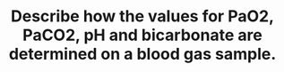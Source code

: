 ---
title: "Describe how the values for PaO2, PaCO2, pH and bicarbonate are determined on a blood gas sample."
entityType: SAQ
exam: PEX
college: CICM
year: 2022
sitting: B
question: 16
passRate: 36
EC_expectedDomains:
- "Details of how the Clark, Severinghaus, and Sanz electrode's function was expected."
EC_extraCredit:
- "Some knowledge about the types of electrodes and chemical reactions (e.g. reduction of O2 at the Platinum cathode in the Clark electrode) occurring in these devices was expected."
EC_errorsCommon:
- "Most answers simply lacked enough information."
- "Many candidates confused the pH and PaCO2 electrodes and confused the Clark (Polarographic) electrode with a Fuel Cell."
---